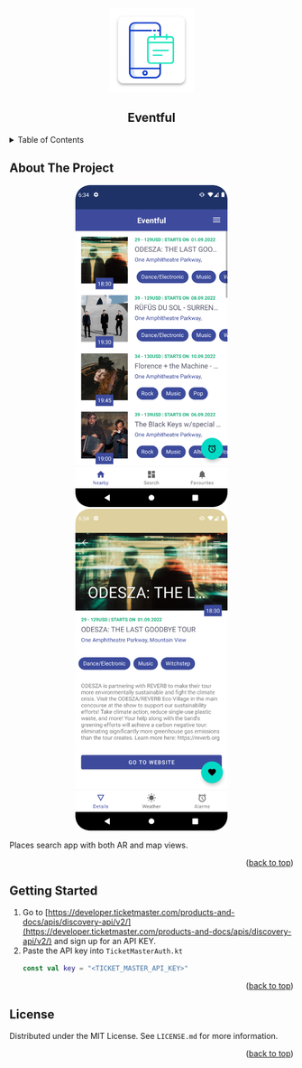 <a name="readme-top"></a>

<!-- PROJECT LOGO -->
<br />
<div align="center">
<img src="https://raw.githubusercontent.com/tosoba/Eventful/master/app/src/main/res/mipmap-xxxhdpi/ic_launcher.png" alt="Logo" width="150" height="150">

<h2 align="center">Eventful</h2>
</div>



<!-- TABLE OF CONTENTS -->
<details>
  <summary>Table of Contents</summary>
  <ol>
    <li>
      <a href="#about-the-project">About The Project</a>
    </li>
    <li>
      <a href="#getting-started">Getting Started</a>
    </li>
    <li><a href="#license">License</a></li>
  </ol>
</details>



<!-- ABOUT THE PROJECT -->
## About The Project

<div align="center">
<img src="https://raw.githubusercontent.com/tosoba/Eventful/master/Screenshot_1.png" alt="Logo" width="270" height="570">
<img src="https://raw.githubusercontent.com/tosoba/Eventful/master/Screenshot_2.png" alt="Logo" width="270" height="570">
</div>

Places search app with both AR and map views.

<p align="right">(<a href="#readme-top">back to top</a>)</p>



<!-- GETTING STARTED -->
## Getting Started


1. Go to [https://developer.ticketmaster.com/products-and-docs/apis/discovery-api/v2/](https://developer.ticketmaster.com/products-and-docs/apis/discovery-api/v2/) and sign up for an API KEY.
2. Paste the API key into `TicketMasterAuth.kt`
   ```kotlin
   const val key = "<TICKET_MASTER_API_KEY>"
   ```
<p align="right">(<a href="#readme-top">back to top</a>)</p>



<!-- LICENSE -->
## License

Distributed under the MIT License. See `LICENSE.md` for more information.

<p align="right">(<a href="#readme-top">back to top</a>)</p>

